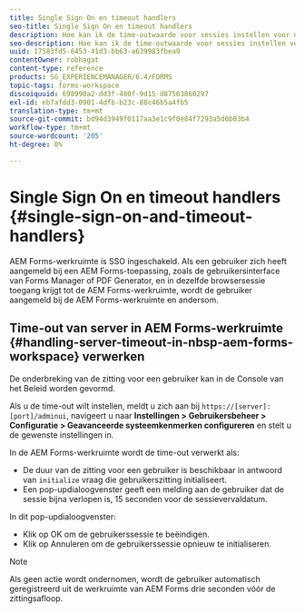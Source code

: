 ```yaml
---
title: Single Sign On en timeout handlers
seo-title: Single Sign On en timeout handlers
description: Hoe kan ik de time-outwaarde voor sessies instellen voor de AEM Forms-werkruimte.
seo-description: Hoe kan ik de time-outwaarde voor sessies instellen voor de AEM Forms-werkruimte.
uuid: 17583fd5-6453-41d3-bb63-a639983fbea9
contentOwner: robhagat
content-type: reference
products: SG_EXPERIENCEMANAGER/6.4/FORMS
topic-tags: forms-workspace
discoiquuid: 698990a2-dd3f-480f-9d15-d87563860297
exl-id: eb7afdd3-0901-4dfb-b23c-88c46b5a4fb5
translation-type: tm+mt
source-git-commit: bd94d3949f0117aa3e1c9f0e84f7293a5d6b03b4
workflow-type: tm+mt
source-wordcount: '205'
ht-degree: 0%

---
```


# Single Sign On en timeout handlers {#single-sign-on-and-timeout-handlers}

AEM Forms-werkruimte is SSO ingeschakeld. Als een gebruiker zich heeft aangemeld bij een AEM Forms-toepassing, zoals de gebruikersinterface van Forms Manager of PDF Generator, en in dezelfde browsersessie toegang krijgt tot de AEM Forms-werkruimte, wordt de gebruiker aangemeld bij de AEM Forms-werkruimte en andersom.

## Time-out van server in AEM Forms-werkruimte {#handling-server-timeout-in-nbsp-aem-forms-workspace} verwerken

De onderbreking van de zitting voor een gebruiker kan in de Console van het Beleid worden gevormd.

Als u de time-out wilt instellen, meldt u zich aan bij `https://[server]:[port]/adminui`, navigeert u naar **Instellingen > Gebruikersbeheer > Configuratie > Geavanceerde systeemkenmerken configureren** en stelt u de gewenste instellingen in.

In de AEM Forms-werkruimte wordt de time-out verwerkt als:

* De duur van de zitting voor een gebruiker is beschikbaar in antwoord van `initialize` vraag die gebruikerszitting initialiseert.
* Een pop-updialoogvenster geeft een melding aan de gebruiker dat de sessie bijna verlopen is, 15 seconden voor de sessievervaldatum.

In dit pop-updialoogvenster:

* Klik op OK om de gebruikerssessie te beëindigen.
* Klik op Annuleren om de gebruikerssessie opnieuw te initialiseren.

>[!NOTE]
>
>Als geen actie wordt ondernomen, wordt de gebruiker automatisch geregistreerd uit de werkruimte van AEM Forms drie seconden vóór de zittingsafloop.

